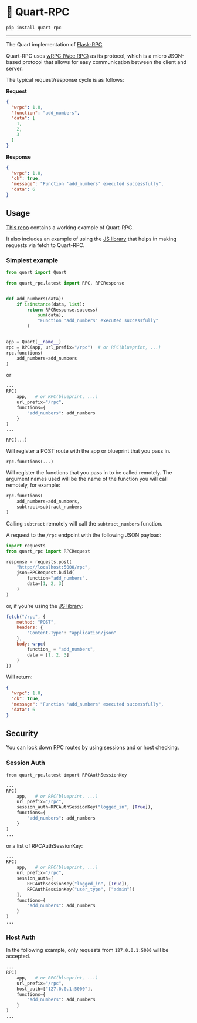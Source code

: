 # 📢 Quart-RPC

```bash
pip install quart-rpc
```

---

The Quart implementation of [Flask-RPC](https://github.com/CheeseCake87/flask-rpc)

Quart-RPC uses [wRPC (Wee RPC)](https://github.com/CheeseCake87/wRPC) 
as its protocol, which is a micro JSON-based protocol that allows for
easy communication between the client and server.

The typical request/response cycle is as follows:

**Request**

```json
{
  "wrpc": 1.0,
  "function": "add_numbers",
  "data": [
    1,
    2,
    3
  ]
}
```

**Response**

```json
{
  "wrpc": 1.0,
  "ok": true,
  "message": "Function 'add_numbers' executed successfully",
  "data": 6
}
```

## Usage

[This repo](https://github.com/CheeseCake87/quart-rpc) contains a working example of Quart-RPC.

It also includes an example of using the [JS library](https://github.com/CheeseCake87/wrpc-js) that helps
in making requests via fetch to Quart-RPC.

### Simplest example

```python
from quart import Quart

from quart_rpc.latest import RPC, RPCResponse


def add_numbers(data):
    if isinstance(data, list):
        return RPCResponse.success(
            sum(data),
            "Function 'add_numbers' executed successfully"
        )


app = Quart(__name__)
rpc = RPC(app, url_prefix="/rpc")  # or RPC(blueprint, ...)
rpc.functions(
    add_numbers=add_numbers
)
```

or 

```python
...
RPC(
    app,   # or RPC(blueprint, ...)
    url_prefix="/rpc", 
    functions={
        "add_numbers": add_numbers
    }
)
...
```

`RPC(...)`

Will register a POST route with the app or blueprint that you pass in.

`rpc.functions(...)`

Will register the functions that you pass in to be called remotely.
The argument names used will be the name of the function you will call remotely, for example:

```python
rpc.functions(
    add_numbers=add_numbers,
    subtract=subtract_numbers
)
```

Calling `subtract` remotely will call the `subtract_numbers` function.

A request to the `/rpc` endpoint with the following JSON payload:

```python
import requests
from quart_rpc import RPCRequest

response = requests.post(
    "http://localhost:5000/rpc",
    json=RPCRequest.build(
        function="add_numbers",
        data=[1, 2, 3]
    )
)
```

or, if you're using the [JS library](https://github.com/CheeseCake87/wrpc-js):

```js
fetch("/rpc", {
    method: "POST",
    headers: {
        "Content-Type": "application/json"
    },
    body: wrpc(
        function_ = "add_numbers",
        data = [1, 2, 3]
    )
})
```

Will return:

```json
{
  "wrpc": 1.0,
  "ok": true,
  "message": "Function 'add_numbers' executed successfully",
  "data": 6
}
```

## Security

You can lock down RPC routes by using sessions and or host checking.

### Session Auth

`from quart_rpc.latest import RPCAuthSessionKey`

```python
...
RPC(
    app,   # or RPC(blueprint, ...)
    url_prefix="/rpc", 
    session_auth=RPCAuthSessionKey("logged_in", [True]),
    functions={
        "add_numbers": add_numbers
    }
)
...
```
or a list of RPCAuthSessionKey:

```python
...
RPC(
    app,   # or RPC(blueprint, ...)
    url_prefix="/rpc", 
    session_auth=[
        RPCAuthSessionKey("logged_in", [True]),
        RPCAuthSessionKey("user_type", ["admin"])
    ],
    functions={
        "add_numbers": add_numbers
    }
)
...
```

### Host Auth

In the following example, only requests from `127.0.0.1:5000` will be accepted.

```python
...
RPC(
    app,   # or RPC(blueprint, ...)
    url_prefix="/rpc", 
    host_auth=["127.0.0.1:5000"],
    functions={
        "add_numbers": add_numbers
    }
)
...
```